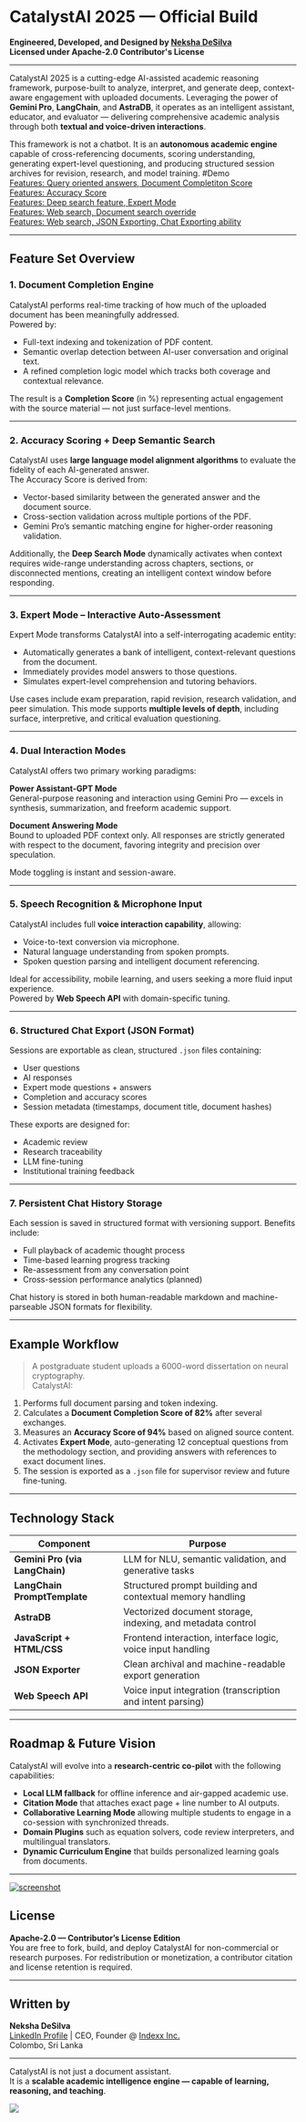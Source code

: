# CatalystAI 2025 — Official Build  
**Engineered, Developed, and Designed by [Neksha DeSilva](https://www.github.com/nekshadesilva)**  
**Licensed under Apache-2.0 Contributor's License**

---

CatalystAI 2025 is a cutting-edge AI-assisted academic reasoning framework, purpose-built to analyze, interpret, and generate deep, context-aware engagement with uploaded documents. Leveraging the power of **Gemini Pro**, **LangChain**, and **AstraDB**, it operates as an intelligent assistant, educator, and evaluator — delivering comprehensive academic analysis through both **textual and voice-driven interactions**.

This framework is not a chatbot. It is an **autonomous academic engine** capable of cross-referencing documents, scoring understanding, generating expert-level questioning, and producing structured session archives for revision, research, and model training.
#Demo
<br>
<a href="https://drive.google.com/file/d/1nT4wa5c28xp8QVmRN8GQs-ZuFF2jhZgP/view?usp=sharing">Features: Query oriented answers, Document  Completiton Score</a><br>
<a href="https://drive.google.com/file/d/1HPPhWvQlRaYS4zNnUIXwesBgZ_qaoUJ_/view?usp=sharing">Features: Accuracy Score</a><br>
<a href="https://drive.google.com/file/d/1AVIsoWPNTmakMTqOevCPqzipOhaFjRuD/view?usp=sharing">Features: Deep search feature, Expert Mode</a><br>
<a href="https://drive.google.com/file/d/1NuXdFt5Yl9K6VeAQXoWD8eE_0Tbn12yZ/view?usp=sharing">Features: Web search, Document search override</a><br>
<a href="https://drive.google.com/file/d/1ZmCEBsfmSXqTUi-FMdoxYkm1P1GLItBy/view?usp=sharing">Features: Web search, JSON Exporting, Chat Exporting ability</a><br>

---

## Feature Set Overview

### 1. Document Completion Engine
CatalystAI performs real-time tracking of how much of the uploaded document has been meaningfully addressed.  
Powered by:
- Full-text indexing and tokenization of PDF content.
- Semantic overlap detection between AI-user conversation and original text.
- A refined completion logic model which tracks both coverage and contextual relevance.

The result is a **Completion Score** (in %) representing actual engagement with the source material — not just surface-level mentions.

---

### 2. Accuracy Scoring + Deep Semantic Search
CatalystAI uses **large language model alignment algorithms** to evaluate the fidelity of each AI-generated answer.  
The Accuracy Score is derived from:
- Vector-based similarity between the generated answer and the document source.
- Cross-section validation across multiple portions of the PDF.
- Gemini Pro’s semantic matching engine for higher-order reasoning validation.

Additionally, the **Deep Search Mode** dynamically activates when context requires wide-range understanding across chapters, sections, or disconnected mentions, creating an intelligent context window before responding.

---

### 3. Expert Mode – Interactive Auto-Assessment
Expert Mode transforms CatalystAI into a self-interrogating academic entity:
- Automatically generates a bank of intelligent, context-relevant questions from the document.
- Immediately provides model answers to those questions.
- Simulates expert-level comprehension and tutoring behaviors.

Use cases include exam preparation, rapid revision, research validation, and peer simulation. This mode supports **multiple levels of depth**, including surface, interpretive, and critical evaluation questioning.

---

### 4. Dual Interaction Modes
CatalystAI offers two primary working paradigms:

**Power Assistant-GPT Mode**  
General-purpose reasoning and interaction using Gemini Pro — excels in synthesis, summarization, and freeform academic support.

**Document Answering Mode**  
Bound to uploaded PDF context only. All responses are strictly generated with respect to the document, favoring integrity and precision over speculation.

Mode toggling is instant and session-aware.

---

### 5. Speech Recognition & Microphone Input
CatalystAI includes full **voice interaction capability**, allowing:
- Voice-to-text conversion via microphone.
- Natural language understanding from spoken prompts.
- Spoken question parsing and intelligent document referencing.

Ideal for accessibility, mobile learning, and users seeking a more fluid input experience.  
Powered by **Web Speech API** with domain-specific tuning.

---

### 6. Structured Chat Export (JSON Format)
Sessions are exportable as clean, structured `.json` files containing:
- User questions
- AI responses
- Expert mode questions + answers
- Completion and accuracy scores
- Session metadata (timestamps, document title, document hashes)

These exports are designed for:
- Academic review
- Research traceability
- LLM fine-tuning
- Institutional training feedback

---

### 7. Persistent Chat History Storage
Each session is saved in structured format with versioning support. Benefits include:
- Full playback of academic thought process
- Time-based learning progress tracking
- Re-assessment from any conversation point
- Cross-session performance analytics (planned)

Chat history is stored in both human-readable markdown and machine-parseable JSON formats for flexibility.

---

## Example Workflow

> A postgraduate student uploads a 6000-word dissertation on neural cryptography.  
CatalystAI:
1. Performs full document parsing and token indexing.
2. Calculates a **Document Completion Score of 82%** after several exchanges.
3. Measures an **Accuracy Score of 94%** based on aligned source content.
4. Activates **Expert Mode**, auto-generating 12 conceptual questions from the methodology section, and providing answers with references to exact document lines.
5. The session is exported as a `.json` file for supervisor review and future fine-tuning.

---

## Technology Stack

| Component | Purpose |
|----------|---------|
| **Gemini Pro (via LangChain)** | LLM for NLU, semantic validation, and generative tasks |
| **LangChain PromptTemplate** | Structured prompt building and contextual memory handling |
| **AstraDB** | Vectorized document storage, indexing, and metadata control |
| **JavaScript + HTML/CSS** | Frontend interaction, interface logic, voice input handling |
| **JSON Exporter** | Clean archival and machine-readable export generation |
| **Web Speech API** | Voice input integration (transcription and intent parsing) |

---

## Roadmap & Future Vision

CatalystAI will evolve into a **research-centric co-pilot** with the following capabilities:

- **Local LLM fallback** for offline inference and air-gapped academic use.
- **Citation Mode** that attaches exact page + line number to AI outputs.
- **Collaborative Learning Mode** allowing multiple students to engage in a co-session with synchronized threads.
- **Domain Plugins** such as equation solvers, code review interpreters, and multilingual translators.
- **Dynamic Curriculum Engine** that builds personalized learning goals from documents.

---
<a href="https://ibb.co/39kL00T9" style ="width:100%"><img src="https://i.ibb.co/39kL00T9/Screenshot-2025-05-01-085907.png" alt="screenshot" border="0"></a>

## License  
**Apache-2.0 — Contributor’s License Edition**  
You are free to fork, build, and deploy CatalystAI for non-commercial or research purposes. For redistribution or monetization, a contributor citation and license retention is required.

---

## Written by
**Neksha DeSilva**  
<a href="https://www.linkedin.com/in/neksha">LinkedIn Profile</a> | CEO, Founder @ [Indexx Inc.](https://github.com/nekshadesilva)  
Colombo, Sri Lanka

---

CatalystAI is not just a document assistant.  
It is a **scalable academic intelligence engine — capable of learning, reasoning, and teaching**.

<a href="https://openrockets.me/v/2025"><img src="https://openrockets.me/v/gitstarts2025v.png"></a>
